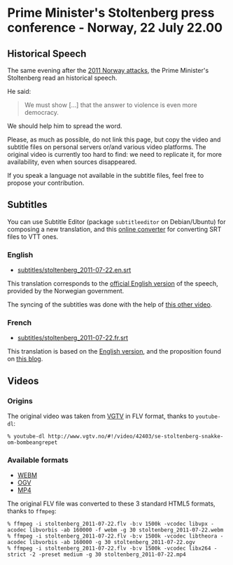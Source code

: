 # Prime Minister's Stoltenberg press conference - Norway, 22 July 22.00

## Historical Speech

The same evening after the [2011 Norway attacks](https://en.wikipedia.org/wiki/2011_Norway_attacks), the Prime Minister's Stoltenberg read an historical speech.

He said:

> We must show [...] that the answer to violence is even more democracy.

We should help him to spread the word.

Please, as much as possible, do not link this page, but copy the video and subtitle files on personal servers or/and various video platforms. The original video is currently too hard to find: we need to replicate it, for more availability, even when sources disappeared.

If you speak a language not available in the subtitle files, feel free to propose your contribution.

## Subtitles

You can use Subtitle Editor (package `subtitleeditor` on Debian/Ubuntu) for composing a new translation, and this [online converter](https://atelier.u-sub.net/srt2vtt/) for converting SRT files to VTT ones.

### English

* [subtitles/stoltenberg_2011-07-22.en.srt](subtitles/stoltenberg_2011-07-22.en.srt)

This translation corresponds to the [official English version](https://www.regjeringen.no/en/aktuelt/transcript-from-prime-minister-stoltenbe/id651770/) of the speech, provided by the Norwegian government.

The syncing of the subtitles was done with the help of [this other video](https://www.youtube.com/watch?v=VwdZs0GqWHA).

### French

* [subtitles/stoltenberg_2011-07-22.fr.srt](subtitles/stoltenberg_2011-07-22.fr.srt)

This translation is based on the [English version](subtitles/stoltenberg_2011-07-22.en.srt), and the proposition found on [this blog](http://krn-defouloir.blogspot.fr/2011/07/jens-stoltenberg-sadresse-aux.html).

## Videos
### Origins

The original video was taken from [VGTV](http://www.vgtv.no/#!/video/42403/se-stoltenberg-snakke-om-bombeangrepet) in FLV format, thanks to `youtube-dl`:

```
% youtube-dl http://www.vgtv.no/#!/video/42403/se-stoltenberg-snakke-om-bombeangrepet
```

### Available formats

* [WEBM](videos/stoltenberg_2011-07-22.webm)
* [OGV](videos/stoltenberg_2011-07-22.ogv)
* [MP4](videos/stoltenberg_2011-07-22.mp4)

The original FLV file was converted to these 3 standard HTML5 formats, thanks to `ffmpeg`:

```
% ffmpeg -i stoltenberg_2011-07-22.flv -b:v 1500k -vcodec libvpx -acodec libvorbis -ab 160000 -f webm -g 30 stoltenberg_2011-07-22.webm
% ffmpeg -i stoltenberg_2011-07-22.flv -b:v 1500k -vcodec libtheora -acodec libvorbis -ab 160000 -g 30 stoltenberg_2011-07-22.ogv
% ffmpeg -i stoltenberg_2011-07-22.flv -b:v 1500k -vcodec libx264 -strict -2 -preset medium -g 30 stoltenberg_2011-07-22.mp4
```
